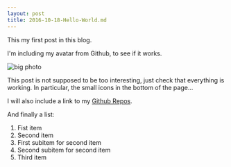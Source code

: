 ```yaml
---
layout: post
title: 2016-10-18-Hello-World.md
---
```


This my first post in this blog.

I'm including my avatar from Github, to see if it works.

![big photo](https://avatars.githubusercontent.com/acardocacho)

This post is not supposed to be too interesting, just check that everything is
working.  In particular, the small icons in the bottom of the page...

I will also include a link to my [Github Repos](https://github.com/acardocacho).

And finally a list:

1. Fist item
1. Second item
  1. First subitem for second item
  1. Second subitem for second item
1. Third item
  
